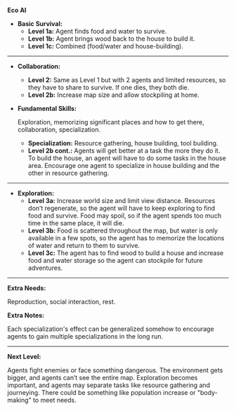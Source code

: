 **Eco AI**

- **Basic Survival:**
    - **Level 1a:** Agent finds food and water to survive.
    - **Level 1b:** Agent brings wood back to the house to build it.
    - **Level 1c:** Combined (food/water and house-building).

---

- **Collaboration:**
    - **Level 2:** Same as Level 1 but with 2 agents and limited resources, so they have to share to survive. If one dies, they both die.
    - **Level 2b:** Increase map size and allow stockpiling at home.
- **Fundamental Skills:**
    
    Exploration, memorizing significant places and how to get there, collaboration, specialization.
    
    - **Specialization:** Resource gathering, house building, tool building.
    - **Level 2b cont.:** Agents will get better at a task the more they do it. To build the house, an agent will have to do some tasks in the house area. Encourage one agent to specialize in house building and the other in resource gathering.

---

- **Exploration:**
    - **Level 3a:** Increase world size and limit view distance. Resources don’t regenerate, so the agent will have to keep exploring to find food and survive. Food may spoil, so if the agent spends too much time in the same place, it will die.
    - **Level 3b:** Food is scattered throughout the map, but water is only available in a few spots, so the agent has to memorize the locations of water and return to them to survive.
    - **Level 3c:** The agent has to find wood to build a house and increase food and water storage so the agent can stockpile for future adventures.

---

**Extra Needs:**

Reproduction, social interaction, rest.

**Extra Notes:**

Each specialization's effect can be generalized somehow to encourage agents to gain multiple specializations in the long run.

---

**Next Level:**

Agents fight enemies or face something dangerous. The environment gets bigger, and agents can’t see the entire map. Exploration becomes important, and agents may separate tasks like resource gathering and journeying. There could be something like population increase or "body-making" to meet needs.